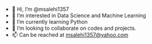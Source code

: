 - 👋 Hi, I’m @msalehi1357
- 👀 I’m interested in Data Science and Machine Learning
- 🌱 I’m currently learning Python
- 💞️ I’m looking to collaborate on codes and projects. 
- 📫 Can be reached at msalehi1357@yahoo.com

<!---
msalehi1357/msalehi1357 is a ✨ special ✨ repository because its `README.md` (this file) appears on your GitHub profile.
You can click the Preview link to take a look at your changes.
--->
